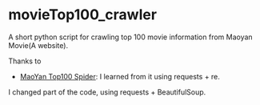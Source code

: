 # movieTop100_crawler
A short python script for crawling top 100 movie information from Maoyan Movie(A website).

Thanks to 
- [MaoYan Top100 Spider](https://github.com/Germey/MaoYan): I learned from it using requests + re.

I changed part of the code, using requests + BeautifulSoup.
